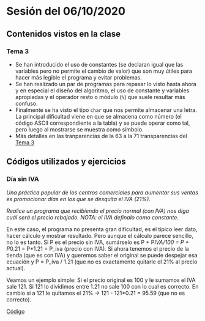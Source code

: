 # Sesión del 06/10/2020

## Contenidos vistos en la clase

### Tema 3
* Se han introducido el uso de constantes (se declaran igual que las variables pero no permite el cambio de valor) que son muy útiles para hacer más legible el programa y evitar problemas.
* Se han realizado un par de programas para repasar lo visto hasta ahora y en especial el diseño del algoritmo, el uso de constante y variables apropiadas y el operador resto o módulo (`%`) que suele resultar más confuso.
* Finalmente se ha visto el tipo `char` que nos permite almacenar una letra. La principal dificultad viene en que se almacena como número (el código ASCII correspondiente a la tabla) y se puede operar como tal, pero luego al mostrarse se muestra como símbolo.
* Más detalles en las tranparencias de la 63 a la 71 transparencias del [Tema 3](https://eii.cv.uma.es/pluginfile.php/233673/mod_resource/content/3/Tema%203.pdf)

## Códigos utilizados y ejercicios

### Día sin IVA

*Una práctica popular de los centros comerciales para aumentar sus ventas es promocionar días en los que se desquita el IVA (21%).*

*Realice un programa que recibiendo el precio normal (con IVA) nos diga cuál será el precio rebajado. NOTA: el IVA defínalo como constante.*

En este caso, el programa no presenta gran dificultad, es el típico leer dato, hacer cálculo y mostrar resultado. Pero aunque el cálculo parece sencillo, no lo es tanto. Si P es el precio sin IVA, sumárselo es P + P*IVA/100 = P + P*0.21 = P*1.21 = P_iva (precio con IVA). Si ahora tenemos el precio de la tienda (que es con IVA) y queremos saber el original se puede despejar esa ecuación y P = P_iva / 1.21 (que no es exactamente quitarle el 21% al precio actual).

Veamos un ejemplo simple: Si el precio original es 100 y le sumamos el IVA sale 121. Si 121 lo dividimos entre 1.21 no sale 100 con lo cual es correcto. En cambio si a 121 le quitamos el 21% -> 121 - 121*0.21 = 95.59 (que no es correcto).

[Código](sesion20.10.06/dia_sin_iva.cpp)
